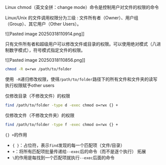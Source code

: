 

Linux chmod（英文全拼：change mode）命令是控制用户对文件的权限的命令

Linux/Unix 的文件调用权限分为三级 : 文件所有者（Owner）、用户组（Group）、其它用户（Other Users）。

![[Pasted image 20250318110914.png]]

只有文件所有者和超级用户可以修改文件或目录的权限。可以使用绝对模式（八进制数字模式），符号模式指定文件的权限。

![[Pasted image 20250318110856.png]]




```bash
chmod -R o=rwx /path/to/folder
```

使用` -R`递归修改权限，使得`/path/to/folder`路径下的所有文件和文件夹的读写执行权限赋予other users

仅修改目录（不修改文件）的权限
```bash
find /path/to/folder -type d -exec chmod o=rwx {} +
```

仅修改文件（不修改文件夹）的权限
```bash
find /path/to/folder -type f -exec chmod o=rwx {} +
```

`{} +`的作用
- `{ }`：占位符，表示`find`发现的每一个匹配项（文件/目录）
- `+`：将所有匹配项批量传递给`--exec`后的命令（而不是逐个执行）
拓展
- `\`的作用是每找到一个匹配项就执行`--exec`后面的命令


